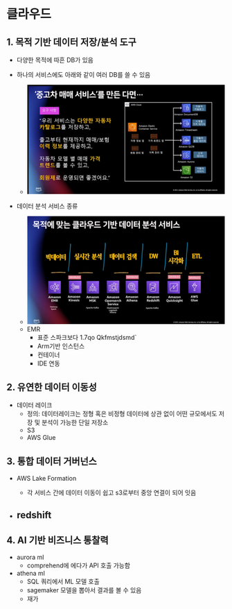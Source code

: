 # 클라우드

## 1. 목적 기반 데이터 저장/분석 도구

- 다양한 목적에 따흔 DB가 있음
- 하나의 서비스에도 아래와 같이 여러 DB를 쓸 수 있음

  - ![](2021-08-24-13-36-18.png)

- 데이터 분석 서비스 종류
  - ![](2021-08-24-13-42-37.png)
  - EMR
    - 표준 스파크보다 1.7qo Qkfmstjdsmd`
    - Arm기반 인스턴스
    - 컨테이너
    - IDE 연동

## 2. 유연한 데이터 이동성

- 데이터 레이크
  - 정의: 데이터레이크는 정형 혹은 비정형 데이터에 상관 없이 어떤 규모에서도 저장 및 분석이 가능한 단일 저장소
  - S3
  - AWS Glue

## 3. 통합 데이터 거버넌스

- AWS Lake Formation
  - 각 서비스 간에 데이터 이동이 쉽고 s3로부터 중앙 연결이 되어 잇음

- ## redshift

## 4. AI 기반 비즈니스 통찰력

- aurora ml
  - comprehend에 에다가 API 호출 가능함
- athena ml
  - SQL 쿼리에서 ML 모델 호출
  - sagemaker 모델을 뽑아서 결과를 볼 수 있음
  - 재가
